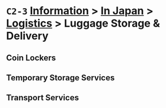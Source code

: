 # `C2-3` [Information](../../) > [In Japan](../) > [Logistics](../logistics) > Luggage Storage & Delivery

## Coin Lockers
## Temporary Storage Services
## Transport Services

